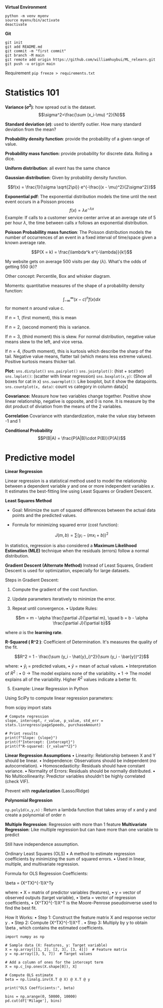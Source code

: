 
**Virtual Environment** 
```
python -m venv myenv
source myenv/bin/activate
deactivate
```

**Git**
```
git init
git add README.md
git commit -m "first commit"
git branch -M main
git remote add origin https://github.com/williamhuybui/ML_relearn.git
git push -u origin main
```
Requirement
`pip freeze > requirements.txt`

# Statistics 101

**Variance ($\sigma^2$)**: how spread out is the dataset.
$$\sigma^2=\frac{\sum (x_i-\mu) ^2}{N}$$

**Standard deviation ($\sigma$)**: used to identify outlier. How many standard deviation from the mean?

**Probability density function**: provide the probability of a given range of value.

**Probability mass function:** provide probability for discrete data. Rolling a dice. 

**Uniform distribution**: all event has the same chance

**Gaussian distribution**: Given by probability density function. 

$$f(x) = \frac{1}{\sigma \sqrt{2\pi}} e^{-\frac{(x - \mu)^2}{2\sigma^2}}$$

**Exponential pdf**: The exponential distribution models the time until the next event occurs in a Poisson process 
$$f(x) = \lambda e^{-\lambda x}$$
Example: If calls to a customer service center arrive at an average rate of 5 per hour $\lambda$, the time between calls $x$ follows an exponential distribution. 

**Poisson Probabillity mass function**: The Poisson distribution models the number of occurrences of an event in a fixed interval of time/space given a known average rate.

$$P(X = k) = \frac{\lambda^k e^{-\lambda}}{k!}$$

My website gets on average 500 visits per day ($\lambda$). What's the odds of getting 550 ($k$)?

Other concept: Percentile, Box and whisker diagram.

Moments: quantitative measures of the shape of a probability density function:
$$\int^{\infty}_{-\infty}(x-c)^n f(x)dx$$
for moment n around value c.

If $n = 1$, (first moment), this is mean

If $n = 2$, (second moment) this is variance.

If $n = 3$, (third moment) this is skew. For normal distribution, negative value means skew to the left, and vice versa.

If $n = 4$, (fourth moment), this is kurtosis which describe the sharp of the tail. Negative value means, flatter tail (which means less extreme values). Positive kurtosis means thicker tail.

**Plot:** 
`sns.distplot()`
`sns.pairplot()`
`sns.jointplot()`: (hist + scatter)
`sns.lmplot()`: (scatter with linear regression)
`sns.boxplot(x,y)`: (Show all boxes for cat in x)
`sns.swarmplot()`: Like boxplot, but it show the datapoints. 
`sns.countplot(x, data)`: count vs category in column data[x] 

**Covariance:** Measure how two variables change together. Positive show linear relationship, negative is opposite, and 0 is none. It is measure by the dot product of diviation from the means of the 2 variables. 

**Correlation** Covariance with standardization, make the value stay between -1 and 1

**Conditional Probability**
$$P(B|A) = \frac{P(A|B)\cdot P(B)}{P(A)}$$

# Predictive model

**Linear Regression**

Linear regression is a statistical method used to model the relationship between a dependent variable $y$ and one or more independent variables $x$. It estimates the best-fitting line using Least Squares or Gradient Descent.

**Least Squares Method**
* Goal: Minimize the sum of squared differences between the actual data points and the predicted values.

* Formula for minimizing squared error (cost function):

$$J(m, b) = \sum (y_i - (m x_i + b))^2$$

In statistics, regression is also considered a **Maximum Likelihood Estimation (MLE)** technique when the residuals (errors) follow a normal distribution.

**Gradient Descent (Alternate Method)**
Instead of Least Squares, Gradient Descent is used for optimization, especially for large datasets.

Steps in Gradient Descent:
1.	Compute the gradient of the cost function.

2.	Update parameters iteratively to minimize the error.

3.	Repeat until convergence.
	•	Update Rules:

$$m = m - \alpha \frac{\partial J}{\partial m}, \quad b = b - \alpha \frac{\partial J}{\partial b}$$

where  $\alpha$  is the **learning rate**.


**R-Squared ( R^2 )**: Coefficient of Determination. It's measures the quality of the fit.

$$R^2 = 1 - \frac{\sum (y_i - \hat{y}_i)^2}{\sum (y_i - \bar{y})^2}$$

where:
	•	 $\hat{y}_i$  = predicted values,
	•	 $\bar{y}$  = mean of actual values.
	•	Interpretation of  $R^2$ :
	•	 0  → The model explains none of the variability.
	•	 1  → The model explains all of the variability.
Higher  $R^2$  values indicate a better fit.

5. Example: Linear Regression in Python

Using SciPy to compute linear regression parameters:

from scipy import stats
```
# Compute regression
slope, intercept, r_value, p_value, std_err = stats.linregress(pageSpeeds, purchaseAmount)

# Print results
print(f"Slope: {slope}")
print(f"Intercept: {intercept}")
print(f"R-squared: {r_value**2}")

```
**Linear Regression Assumptions**
•	Linearity: Relationship between X and Y should be linear.
•	Independence: Observations should be independent (no autocorrelation).
•	Homoscedasticity: Residuals should have constant variance.
•	Normality of Errors: Residuals should be normally distributed.
•	No Multicollinearity: Predictor variables shouldn’t be highly correlated (check VIF).

Prevent with **regularization** (Lasso/Ridge)

**Polynomial Regression**

`np.poly1d(x,y,n)` : Return a lambda function that takes array of x and y and create a polynomial of order n

**Multiple Regression**: Regression with more than 1 feature
**Multivariate Regression**: Like multiple regression but can have more than one variable to predict

Still have independence assumption. 

 Ordinary Least Squares (OLS)
	•	A method to estimate regression coefficients by minimizing the sum of squared errors.
	•	Used in linear, multiple, and multivariate regression.

Formula for OLS Regression Coefficients:


\beta = (X^TX)^{-1}X^Ty

where:
	•	 X  = matrix of predictor variables (features),
	•	 y  = vector of observed outputs (target variable),
	•	 \beta  = vector of regression coefficients,
	•	 (X^TX)^{-1}X^T  is the Moore-Penrose pseudoinverse used to find the best fit.

How It Works:
	•	Step 1: Construct the feature matrix  X  and response vector  y .
	•	Step 2: Compute  (X^TX)^{-1}X^T .
	•	Step 3: Multiply by  y  to obtain  \beta , which contains the estimated coefficients.

```
import numpy as np

# Sample data (X: Features, y: Target variable)
X = np.array([[1, 2], [2, 3], [3, 4]])  # Feature matrix
y = np.array([3, 5, 7])  # Target values

# Add a column of ones for the intercept term
X = np.c_[np.ones(X.shape[0]), X]

# Compute OLS estimate
beta = np.linalg.inv(X.T @ X) @ X.T @ y

print("OLS Coefficients:", beta)
```

```# Bucket data
bins = np.arange(0, 50000, 10000)
pd.cut(df['Milage'], bins)
```